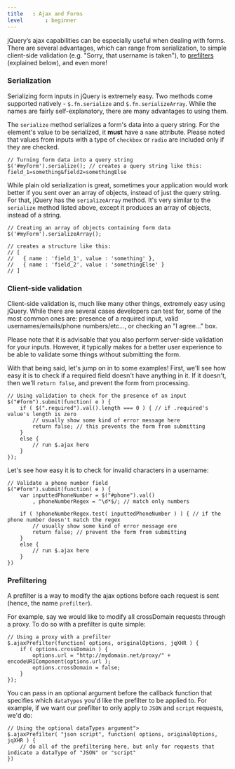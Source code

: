 ```yaml
---
title   : Ajax and Forms
level		: beginner
---
```


jQuery’s ajax capabilities can be especially useful when dealing with forms. There are several advantages, which can range from serialization, to simple client-side validation (e.g. "Sorry, that username is taken"), to [prefilters](http://api.jquery.com/extending-ajax/#Prefilters) (explained below), and even more!

### Serialization
Serializing form inputs in jQuery is extremely easy. Two methods come supported natively - `$.fn.serialize` and `$.fn.serializeArray`. While the names are fairly self-explanatory, there are many advantages to using them.

The `serialize` method serializes a form's data into a query string. For the element's value to be serialized, it **must** have a `name` attribute. Please noted that values from inputs with a type of `checkbox` or `radio` are included only if they are checked.

```
// Turning form data into a query string
$('#myForm').serialize(); // creates a query string like this: field_1=something&field2=somethingElse

```

While plain old serialization is great, sometimes your application would work better if you sent over an array of objects, instead of just the query string. For that, jQuery has the `serializeArray` method. It's very similar to the `serialize` method listed above, except it produces an array of objects, instead of a string.

```
// Creating an array of objects containing form data
$('#myForm').serializeArray();

// creates a structure like this:
// [
//   { name : 'field_1', value : 'something' },
//   { name : 'field_2', value : 'somethingElse' }
// ]
```

### Client-side validation
Client-side validation is, much like many other things, extremely easy using jQuery. While there are several cases developers can test for, some of the most common ones are: presence of a required input, valid usernames/emails/phone numbers/etc..., or checking an "I agree..." box. 

Please note that it is advisable that you also perform server-side validation for your inputs. However, it typically makes for a better user experience to be able to validate some things without submitting the form.

With that being said, let's jump on in to some examples! First, we'll see how easy it is to check if a required field doesn't have anything in it. If it doesn't, then we'll `return false`, and prevent the form from processing.

```
// Using validation to check for the presence of an input
$("#form").submit(function( e ) {
	if ( $(".required").val().length === 0 ) { // if .required's value's length is zero
		// usually show some kind of error message here
		return false; // this prevents the form from submitting
	}
	else {
		// run $.ajax here
	}
});
```

Let's see how easy it is to check for invalid characters in a username:

```
// Validate a phone number field
$("#form").submit(function( e ) {
	var inputtedPhoneNumber = $("#phone").val()
		, phoneNumberRegex = ^\d*$/; // match only numbers
	
	if ( !phoneNumberRegex.test( inputtedPhoneNumber ) ) { // if the phone number doesn't match the regex
		// usually show some kind of error message ere
		return false; // prevent the form from submitting
	}
	else {
		// run $.ajax here
	}
})
```



### Prefiltering
A prefilter is a way to modify the ajax options before each request is sent (hence, the name `prefilter`).

For example, say we would like to modify all crossDomain requests through a proxy. To do so with a prefilter is quite simple:

```
// Using a proxy with a prefilter
$.ajaxPrefilter(function( options, originalOptions, jqXHR ) {
	if ( options.crossDomain ) {
		options.url = "http://mydomain.net/proxy/" + encodeURIComponent(options.url );
		options.crossDomain = false;
	}
});
```

You can pass in an optional argument before the callback function that specifies which `dataTypes` you'd like the prefilter to be applied to. For example, if we want our prefilter to only apply to `JSON` and `script` requests, we'd do:

```
// Using the optional dataTypes argument">
$.ajaxPrefilter( "json script", function( options, originalOptions, jqXHR ) {
	// do all of the prefiltering here, but only for requests that indicate a dataType of "JSON" or "script"
})
```
